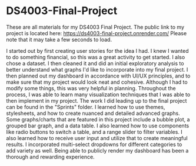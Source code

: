 # DS4003-Final-Project
These are all materials for my DS4003 Final Project. The public link to my project is located here: https://ds4003-final-project.onrender.com/ Please note that it may take a few seconds to load. 

I started out by first creating user stories for the idea I had. I knew I wanted to do something financial, so this was a great activity to get started.  I also chose a dataset. I then cleaned it and did an initial exploratory analysis to better understand what graphs I'd like to incorporate into my final project. I then planned out my dashboard in accordance with UI/UX principles, and to make sure that my project would look neat and cohesive. Although I had to modify some things, this was very helpful in planning. Throughout the process, I was able to learn many visualization techniques that I was able to then implement in my project. The work I did leading up to the final project can be found in the "Sprints" folder. I learned how to use themes, stylesheets, and how to create nuanced and detailed advanced graphs. Some graphs/charts that are featured in this project include a bubble plot, a grouped bar graph, and a data table. I also learned how to use components like radio buttons to switch a table, and a range slider to filter variables. I also learned how to receive user input and utilize that to create meaningful results. I incorporated multi-select dropdowns for different categories to add variety as well.  Being able to publicly render my dashboard has been a thorough and rewarding experience. 
